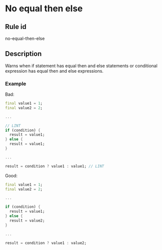 # No equal then else

## Rule id

no-equal-then-else

## Description

Warns when if statement has equal then and else statements or conditional expression has equal then and else expressions.

### Example

Bad:

```dart
final value1 = 1;
final value2 = 2;

...

// LINT
if (condition) {
  result = value1;
} else {
  result = value1;
}

...

result = condition ? value1 : value1; // LINT
```

Good:

```dart
final value1 = 1;
final value2 = 2;

...

if (condition) {
  result = value1;
} else {
  result = value2;
}

...

result = condition ? value1 : value2;
```
